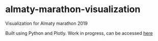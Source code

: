 # almaty-marathon-visualization
Visualization for Almaty marathon 2019

Built using Python and Plotly. Work in progress, can be accessed [here](http://almatymarathon.herokuapp.com/)
